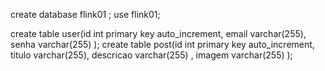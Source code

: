 create database flink01 ; 
use flink01;

create table user(id int primary key auto_increment, email varchar(255), senha varchar(255) );
create table post(id int primary key auto_increment, titulo varchar(255), descricao varchar(255) , imagem varchar(255) );